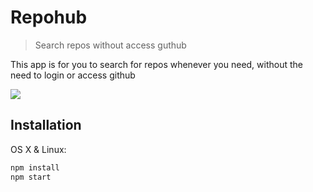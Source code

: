 # Repohub
> Search repos without access guthub

This app is for you to search for repos whenever you need, without the need to login or access github

![](repohub.gif)

## Installation

OS X & Linux:

```sh
npm install
npm start
```
